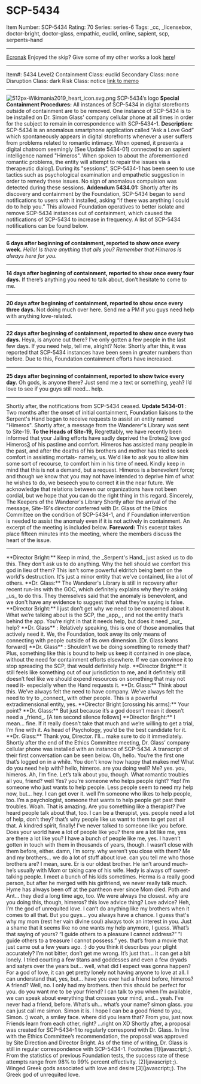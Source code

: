 # SCP-5434
Item Number: SCP-5434
Rating: 70
Series: series-6
Tags: _cc, _licensebox, doctor-bright, doctor-glass, empathic, euclid, online, sapient, scp, serpents-hand

---

[Ecronak](javascript:;)
Enjoyed the skip? Give some of my other works a look [here](http://scp-wiki.wikidot.com/ekronak-s-archive-with-commentary|)!
* * *
Item#: 5434
Level2
Containment Class:
euclid
Secondary Class:
none
Disruption Class:
dark
Risk Class:
notice
[link to memo](/classification-committee-memo)  

* * *
![512px-Wikimania2019_heart_icon.svg.png](https://scp-wiki.wdfiles.com/local--files/scp-5434/512px-Wikimania2019_heart_icon.svg.png)
SCP-5434’s logo
**Special Containment Procedures:** All instances of SCP-5434 in digital storefronts outside of containment are to be removed. One instance of SCP-5434 is to be installed on Dr. Simon Glass' company cellular phone at all times in order for the subject to remain in correspondence with SCP-5434-1.
**Description:** SCP-5434 is an anomalous smartphone application called “Ask a Love God” which spontaneously appears in digital storefronts whenever a user suffers from problems related to romantic intimacy. When opened, it presents a digital chatroom seemingly (See Update 5434-01) connected to an sapient intelligence named "Himeros".
When spoken to about the aforementioned romantic problems, the entity will attempt to repair the issues via a therapeutic dialog[1](javascript:;). During its "sessions", SCP-5434-1 has been seen to use tactics such as psychological examination and empathetic suggestion in order to remedy these issues. No sign of anomalous compulsion was detected during these sessions.
**Addendum 5434.01:** Shortly after its discovery and containment by the Foundation, SCP-5434 began to send notifications to users with it installed, asking “if there was anything I could do to help you.” This allowed Foundation operatives to better isolate and remove SCP-5434 instances out of containment, which caused the notifications of SCP-5434 to increase in frequency. A list of SCP-5434 notifications can be found below.
* * *
**6 days after beginning of containment, reported to show once every week.**
_Hello! Is there anything that ails you? Remember that Himeros is always here for you._
* * *
**14 days after beginning of containment, reported to show once every four days.**
If there’s anything you need to talk about, don’t hesitate to come to me.
* * *
**20 days after beginning of containment, reported to show once every three days.**
Not doing much over here. Send me a PM if you guys need help with anything love-related.
* * *
**22 days after beginning of containment, reported to show once every two days.**
Heya, is anyone out there? I’ve only gotten a few people in the last few days. If you need help, tell me, alright?
Note: Shortly after this, it was reported that SCP-5434 instances have been seen in greater numbers than before. Due to this, Foundation containment efforts have increased.
* * *
**25 days after beginning of containment, reported to show twice every day.**
Oh gods, is anyone there? Just send me a text or something, yeah? I’d love to see if you guys still need… help.
* * *
Shortly after, the notifications from SCP-5434 ceased.
**Update 5434-01** : Two months after the onset of initial containment, Foundation liaisons to the Serpent's Hand began to receive requests to assist an entity named "Himeros". Shortly after, a message from the Wanderer's Library was sent to Site-19.
**To the Heads of Site-19,**
Regrettably, we have recently been informed that your Jailing efforts have sadly deprived the Erotes[2](javascript:;) love god Himeros[3](javascript:;) of his pastime and comfort. Himeros has assisted many people in the past, and after the deaths of his brothers and mother has tried to seek comfort in assisting mortals- namely, us. We'd like to ask you to allow him some sort of recourse, to comfort him in his time of need.
Kindly keep in mind that this is not a demand, but a request. Himeros is a benevolent force; and though we know that you may not have intended to deprive him of what he wishes to do, we beseech you to correct it in the near future. We acknowledge that relations between our organizations have not been cordial, but we hope that you can do the right thing in this regard.
Sincerely,  
The Keepers of the Wanderer's Library
Shortly after the arrival of the message, Site-19's director conferred with Dr. Glass of the Ethics Committee on the condition of SCP-5434-1, and if Foundation intervention is needed to assist the anomaly even if it is not actively in containment.
An excerpt of the meeting is included below.
**Foreword:** This excerpt takes place fifteen minutes into the meeting, where the members discuss the heart of the issue.
* * *
<Begin log>
**Director Bright:** Keep in mind, the _Serpent's Hand_ just asked us to do this. They don't ask us to do anything. Why the hell should we comfort this god in lieu of them? This isn't some powerful eldritch being bent on the world's destruction. It's just a minor entity that we've contained, like a lot of others.
**Dr. Glass:** The Wanderer's Library is still in recovery after recent run-ins with the GOC, which definitely explains why they're asking _us_ to do this. They themselves said that the anomaly is benevolent, and we don't have any evidence to suggest that what they're saying is false.
**Director Bright:** I just don’t get why we need to be concerned about it. What we’re talking about is the SCP, the _app_ , and not the entity that’s behind the app. You’re right in that it needs help, but does it need _our_ help?
**Dr. Glass** : Relatively speaking, this is one of those anomalies that actively need it. We, the Foundation, took away its only means of connecting with people outside of its own dimension.
[Dr. Glass leans forward]
**Dr. Glass** : Shouldn’t we be doing something to remedy that? Plus, something like this is bound to help us keep it contained in one place, without the need for containment efforts elsewhere. If we can convince it to stop spreading the SCP, that would definitely help.
**Director Bright:** It still feels like something out of our jurisdiction to me, and it definitely still doesn’t feel like we should expend resources on something that may not need it- especially when the Hand requests it.
**Dr. Glass:** Think about this. We’ve always felt the need to have company. We’ve always felt the need to try to _connect_ with other people. This is a powerful extradimensional entity, yes.
**Director Bright [crossing his arms]:** Your point?
**Dr. Glass:** But just because it’s a god doesn’t mean it doesn’t need a _friend_.
[A ten second silence follows]
**Director Bright:** I mean… fine. If it really doesn’t take that much and we’re willing to get a trial, I’m fine with it. As head of Psychology, you'd be the best candidate for it.
**Dr. Glass:** Thank you, Director. I'll… make sure to do it immediately.
<End log>
Shortly after the end of the Ethics Committee meeting, Dr. Glass’ company cellular phone was installed with an instance of SCP-5434. A transcript of their first conversation can be seen below.
Oh, hello. You’re the first one that’s logged on in a while. You don't know how happy that makes me! What do you need help with?
hello, himeros. are you doing well?
Me?
yes. you, himeros.
Ah, I’m fine. Let’s talk about you, though. What romantic troubles ail you, friend?
well
Yes?
you’re someone who helps people right?
Yep! I’m someone who just wants to help people. Less people seem to need my help now, but… hey. I can get over it.
well I’m someone who likes to help people, too. I’m a psychologist, someone that wants to help people get past their troubles.
Woah. That is amazing. Are you something like a therapist? I’ve heard people talk about that, too.
I can be a therapist, yes. people need a lot of help, don’t they? that’s why people like us want to them to get past all that.
A kindred spirit, finally! I’ve never talked to someone like you before. Does your world have a lot of people like you?
there are a lot like me, yes
are there a lot like you?
I have a bunch of people like me, yes. I haven’t gotten in touch with them in thousands of years, though. I wasn’t close with them before, either.
damn, I’m sorry. why weren’t you close with them?
Me and my brothers… we do a lot of stuff about love.
can you tell me who those brothers are?
I mean, sure. Er is our oldest brother. He isn’t around much- he’s usually with Mom or taking care of his wife. Hedy is always off sweet-talking people. I meet a bunch of his kids sometimes. Herma is a really good person, but after he merged with his girlfriend, we never really talk much. Hyme has always been off at the pantheon ever since Mom died. Poth and Ant… they died a long time ago, too. We were always the closest.
why are you doing this, though, himeros? this love advice thing?
Love advice? Heh, I’m the god of unrequited love. I can’t do anything like my brothers when it comes to all that. But you guys… you always have a chance. I guess that's why my mom (rest her vain divine soul) always took an interest in you.
Just a shame that it seems like no one wants my help anymore, I guess. What’s that saying of yours? “I guide others to a pleasure I cannot address?”
”I guide others to a treasure I cannot possess.” yes. that’s from a movie that just came out a few years ago. :) do you think it describes your plight accurately?
I’m not bitter, don’t get me wrong. It’s just that… it can get a bit lonely. I tried courting a few titans and goddesses and even a few dryads and satyrs over the years but… well, what did I expect was gonna happen?
For a god of love, it can get pretty lonely not having anyone to love at all.
I can understand that, yes, but… have you ever had a friend before, himeros?
A friend? Well, no. I only had my brothers.
then this should be perfect for you. do you want me to be your friend? I can talk to you when I’m available, we can speak about everything that crosses your mind, and… yeah.
I’ve never had a friend, before. What’s uh… what’s your name?
simon glass. you can just call me simon.
Simon it is. I hope I can be a good friend to you, Simon. :)
woah, a smiley face. where did you learn that?
From you, just now. Friends learn from each other, right?
…right on XD
Shortly after, a proposal was created for SCP-5434-1 to regularly correspond with Dr. Glass. In line with the Ethics Committee’s recommendation, the proposal was approved by Site Direction and Director Bright. As of the time of writing, Dr. Glass is still in regular correspondence with SCP-5434-1.
Footnotes
[1](javascript:;). From the statistics of previous Foundation tests, the success rate of these attempts range from 98% to 99% percent effectivity.
[2](javascript:;). Winged Greek gods associated with love and desire
[3](javascript:;). The Greek god of unrequited love.